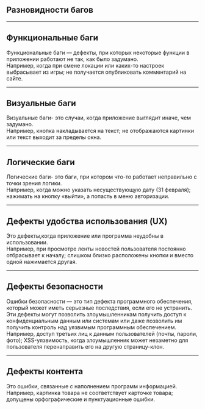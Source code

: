 ## Разновидности багов  
***
## Функциональные баги

Функциональные баги — дефекты, при которых некоторые функции в приложении работают не так, как было задумано.  
Например,  когда при смене локации или каких-то настроек выбрасывает из игры; не получается опубликовать комментарий на сайте.
***
## Визуальные баги
Визуальные баги- это случаи, когда приложение выглядит иначе, чем задумано.  
Например, кнопка накладывается на текст; не отображаются картинки или текст выходит за пределы окна.
***
## Логические баги
Логические баги- это баги, при котором что-то работает неправильно с точки зрения логики.  
Например, когда можно указать несуществующую дату (31 февраля); нажимать на кнопку «выйти», а попасть  в меню авторизации.
***
## Дефекты удобства использования (UX)
Это дефекты,когда приложение или программа неудобны в использовании.  
Например, при просмотре ленты новостей пользователя постоянно отбрасывает к началу; слишком близко расположены кнопки и вместо одной нажимается другая.
***
## Дефекты безопасности
Ошибки безопасности — это тип дефекта программного обеспечения, который может иметь серьезные последствия, если его не устранить. Эти дефекты могут позволить злоумышленникам получить доступ к конфиденциальным данным или системам или даже позволить им получить контроль над уязвимым программным обеспечением.  
Например, доступ третьих лиц к данным пользователей (почты, пароли, фото); XSS-уязвимость, когда злоумышленник может незаметно для пользователя перенаправить его на другую страницу-клон.
***
## Дефекты контента
Это ошибки, связанные с наполнением программ информацией.  
Например, картинка товара не соответствует карточке товара; допущены орфографические и пунктуационные ошибки.